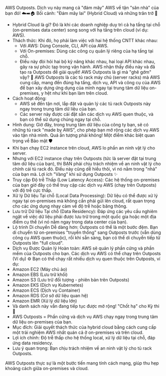 AWS Outposts. Dịch vụ này mang cả "đám mây" AWS về tận "sân nhà" của bạn đó! ☁️➡️🏠
Bối cảnh: "Đám mây lai" (Hybrid Cloud) và những trăn trở 🤔
 * Hybrid Cloud là gì? Đó là khi các doanh nghiệp duy trì cả hạ tầng tại chỗ (on-premises data center) song song với hạ tầng trên cloud (ví dụ: AWS).
 * Thách thức: Khi đó, họ phải làm việc với hai hệ thống CNTT khác nhau:
   * Với AWS: Dùng Console, CLI, API của AWS.
   * Với On-premises: Dùng các công cụ quản lý riêng của hạ tầng tại chỗ.
   * Điều này đòi hỏi hai bộ kỹ năng khác nhau, hai loại API khác nhau, gây ra sự phức tạp trong vận hành.
AWS nhận thấy điều này và đã tạo ra Outposts để giải quyết!
AWS Outposts là gì mà "ghê gớm" vậy? 🚀
AWS Outposts là các tủ rack máy chủ (server racks) mà AWS cung cấp, mang đến đúng hạ tầng, dịch vụ, API và công cụ của AWS để bạn xây dựng ứng dụng của mình ngay tại trung tâm dữ liệu on-premises, y hệt như khi bạn làm trên cloud.
 * Cách hoạt động:
   * AWS sẽ đến tận nơi, lắp đặt và quản lý các tủ rack Outposts này ngay trong trung tâm dữ liệu của bạn.
   * Các server này được cài đặt sẵn các dịch vụ AWS quen thuộc, và bạn có thể sử dụng chúng ngay tại chỗ.
 * Hình dung: Giờ đây, trong trung tâm dữ liệu của công ty bạn, sẽ có những tủ rack "made by AWS", cho phép bạn mở rộng các dịch vụ AWS vào tận nhà mình. Quá ấn tượng phải không!
Một điểm khác biệt quan trọng về Bảo mật 🛡️
 * Khi bạn chạy EC2 instance trên cloud, AWS lo phần an ninh vật lý cho server.
 * Nhưng với EC2 instance chạy trên Outposts (tức là server đặt tại trung tâm dữ liệu của bạn), thì BẠN phải chịu trách nhiệm về an ninh vật lý cho chính cái tủ rack đó. Điều này cũng dễ hiểu thôi, vì nó nằm trong "nhà" của bạn mà.
Lợi ích "Vàng" khi sử dụng Outposts ✨
 * Truy cập Độ trễ Thấp (Low Latency Access): Các hệ thống on-premises của bạn giờ đây có thể truy cập các dịch vụ AWS (chạy trên Outposts) với độ trễ cực thấp.
 * Xử lý Dữ liệu Tại chỗ (Local Data Processing): Dữ liệu có thể được xử lý ngay tại on-premises mà không cần phải gửi lên cloud, rất quan trọng cho các ứng dụng nhạy cảm về độ trễ hoặc băng thông.
 * Lưu trữ Dữ liệu Tại chỗ (Data Residency): Đáp ứng các yêu cầu nghiêm ngặt về việc dữ liệu phải được lưu trữ trong một quốc gia hoặc một địa điểm cụ thể (vì nó nằm ngay trong data center của bạn).
 * Lộ trình Di chuyển Dễ dàng hơn: Outposts có thể là một bước đệm. Bạn di chuyển từ on-premises "truyền thống" sang Outposts trước (vẫn dùng công cụ AWS quen thuộc), rồi khi sẵn sàng, bạn có thể di chuyển tiếp từ Outposts lên "full cloud".
 * Dịch vụ Được Quản lý Hoàn toàn: AWS sẽ quản lý phần cứng và phần mềm của Outposts cho bạn.
Các dịch vụ AWS có thể chạy trên Outposts (Ví dụ) ⚙️
Bạn có thể chạy rất nhiều dịch vụ quen thuộc trên Outposts, ví dụ:
 * Amazon EC2 (Máy chủ ảo)
 * Amazon EBS (Lưu trữ khối)
 * Amazon S3 (Lưu trữ đối tượng - phiên bản trên Outposts)
 * Amazon EKS (Dịch vụ Kubernetes)
 * Amazon ECS (Dịch vụ Container)
 * Amazon RDS (Cơ sở dữ liệu quan hệ)
 * Amazon EMR (Xử lý dữ liệu lớn)
 * Và danh sách này vẫn đang tiếp tục được mở rộng!
"Chốt hạ" cho Kỳ thi 📝
 * AWS Outposts = Phần cứng và dịch vụ AWS chạy ngay trong trung tâm dữ liệu on-premises của bạn.
 * Mục đích: Giải quyết thách thức của hybrid cloud bằng cách cung cấp một trải nghiệm AWS nhất quán cả ở on-premises và trên cloud.
 * Lợi ích chính: Độ trễ thấp cho hệ thống local, xử lý dữ liệu tại chỗ, đáp ứng data residency.
 * Lưu ý quan trọng: Bạn chịu trách nhiệm về an ninh vật lý cho tủ rack Outposts.

AWS Outposts thực sự là một bước tiến mang tính cách mạng, giúp thu hẹp khoảng cách giữa on-premises và cloud. 